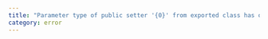 ```yaml
---
title: "Parameter type of public setter '{0}' from exported class has or is using private name '{1}'."
category: error
---
```

